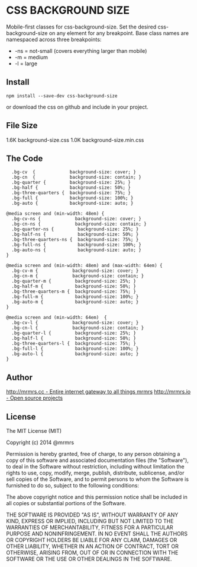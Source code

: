 # CSS BACKGROUND SIZE

  Mobile-first classes for css-background-size.
  Set the desired css-background-size on any element for any breakpoint.
  Base class names are namespaced across three breakpoints:

*  -ns = not-small (covers everything larger than mobile)
*  -m  = medium
*  -l  = large

## Install
```
npm install --save-dev css-background-size
```
or download the css on github and include in your project.


## File Size

1.6K background-size.css
1.0K background-size.min.css

## The Code
```
  .bg-cv  {             background-size: cover; }
  .bg-cn  {             background-size: contain; }
  .bg-quarter {         background-size: 25%; }
  .bg-half {            background-size: 50%; }
  .bg-three-quarters {  background-size: 75%; }
  .bg-full {            background-size: 100%; }
  .bg-auto {            background-size: auto; }

@media screen and (min-width: 48em) {
  .bg-cv-ns {             background-size: cover; }
  .bg-cn-ns {             background-size: contain; }
  .bg-quarter-ns {         background-size: 25%; }
  .bg-half-ns {            background-size: 50%; }
  .bg-three-quarters-ns {  background-size: 75%; }
  .bg-full-ns {            background-size: 100%; }
  .bg-auto-ns {            background-size: auto; }
}

@media screen and (min-width: 48em) and (max-width: 64em) {
  .bg-cv-m {             background-size: cover; }
  .bg-cn-m {             background-size: contain; }
  .bg-quarter-m {         background-size: 25%; }
  .bg-half-m {            background-size: 50%; }
  .bg-three-quarters-m {  background-size: 75%; }
  .bg-full-m {            background-size: 100%; }
  .bg-auto-m {            background-size: auto; }
}

@media screen and (min-width: 64em)  {
  .bg-cv-l {             background-size: cover; }
  .bg-cn-l {             background-size: contain; }
  .bg-quarter-l {         background-size: 25%; }
  .bg-half-l {            background-size: 50%; }
  .bg-three-quarters-l {  background-size: 75%; }
  .bg-full-l {            background-size: 100%; }
  .bg-auto-l {            background-size: auto; }
}

```

## Author

[http://mrmrs.cc - Entire internet gateway to all things mrmrs](http://mrmrs.cc)
[http://mrmrs.io - Open source projects](http://mrmrs.io)

## License

The MIT License (MIT)

Copyright (c) 2014 @mrmrs

Permission is hereby granted, free of charge, to any person obtaining a copy
of this software and associated documentation files (the "Software"), to deal
in the Software without restriction, including without limitation the rights
to use, copy, modify, merge, publish, distribute, sublicense, and/or sell
copies of the Software, and to permit persons to whom the Software is
furnished to do so, subject to the following conditions:

The above copyright notice and this permission notice shall be included in
all copies or substantial portions of the Software.

THE SOFTWARE IS PROVIDED "AS IS", WITHOUT WARRANTY OF ANY KIND, EXPRESS OR
IMPLIED, INCLUDING BUT NOT LIMITED TO THE WARRANTIES OF MERCHANTABILITY,
FITNESS FOR A PARTICULAR PURPOSE AND NONINFRINGEMENT. IN NO EVENT SHALL THE
AUTHORS OR COPYRIGHT HOLDERS BE LIABLE FOR ANY CLAIM, DAMAGES OR OTHER
LIABILITY, WHETHER IN AN ACTION OF CONTRACT, TORT OR OTHERWISE, ARISING FROM,
OUT OF OR IN CONNECTION WITH THE SOFTWARE OR THE USE OR OTHER DEALINGS IN
THE SOFTWARE.

